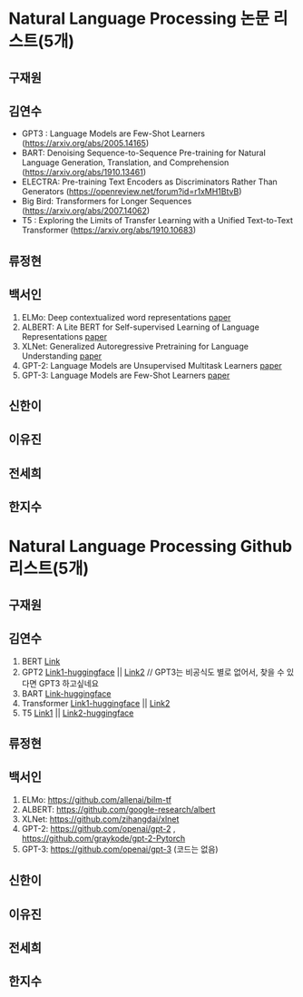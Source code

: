 # Natural Language Processing 논문 리스트(5개)

## 구재원



## 김연수

- GPT3 : Language Models are Few-Shot Learners (https://arxiv.org/abs/2005.14165)
- BART: Denoising Sequence-to-Sequence Pre-training for Natural Language Generation, Translation, and Comprehension (https://arxiv.org/abs/1910.13461)
- ELECTRA: Pre-training Text Encoders as Discriminators Rather Than Generators (https://openreview.net/forum?id=r1xMH1BtvB)
- Big Bird: Transformers for Longer Sequences (https://arxiv.org/abs/2007.14062)
- T5 : Exploring the Limits of Transfer Learning with a Unified Text-to-Text Transformer (https://arxiv.org/abs/1910.10683)

## 류정현



## 백서인
1. ELMo: Deep contextualized word representations [paper](https://arxiv.org/pdf/1802.05365.pdf)
2. ALBERT: A Lite BERT for Self-supervised Learning of Language Representations [paper](https://arxiv.org/pdf/1909.11942.pdf)
3. XLNet: Generalized Autoregressive Pretraining for Language Understanding [paper](https://arxiv.org/pdf/1906.08237.pdf)
4. GPT-2: Language Models are Unsupervised Multitask Learners [paper](https://d4mucfpksywv.cloudfront.net/better-language-models/language-models.pdf)
5. GPT-3: Language Models are Few-Shot Learners [paper](https://arxiv.org/pdf/2005.14165v4.pdf)


## 신한이


## 이유진



## 전세희



## 한지수


# Natural Language Processing Github 리스트(5개)



## 구재원



## 김연수

1. BERT [Link](https://github.com/google-research/bert)
2. GPT2 [Link1-huggingface](https://github.com/huggingface/transformers/tree/master/src/transformers/models/gpt2) || [Link2](https://github.com/ConnorJL/GPT2) // GPT3는 비공식도 별로 없어서, 찾을 수 있다면 GPT3 하고싶네요
3. BART [Link-huggingface](https://github.com/huggingface/transformers/tree/1c06240e1b3477728129bb58e7b6c7734bb5074e/src/transformers/models/bart)
4. Transformer [Link1-huggingface](https://github.com/huggingface/transformers/tree/master/src/transformers) || [Link2](https://github.com/Kyubyong/transformer)
5. T5 [Link1](https://github.com/google-research/text-to-text-transfer-transformer) || [Link2-huggingface](https://github.com/huggingface/transformers/tree/master/src/transformers/models/t5)

## 류정현



## 백서인
1. ELMo: https://github.com/allenai/bilm-tf
2. ALBERT: https://github.com/google-research/albert
3. XLNet: https://github.com/zihangdai/xlnet
4. GPT-2: https://github.com/openai/gpt-2 , https://github.com/graykode/gpt-2-Pytorch 
5. GPT-3: https://github.com/openai/gpt-3 (코드는 없음)


## 신한이


## 이유진



## 전세희



## 한지수

